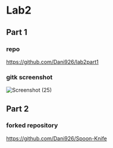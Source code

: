 # Lab2
## Part 1
### repo
https://github.com/Dani926/lab2part1

### gitk screenshot
![Screenshot (25)](https://user-images.githubusercontent.com/63828111/107302097-c9298e00-6a4a-11eb-887f-94f1e023aa62.png)

## Part 2
### forked repository
https://github.com/Dani926/Spoon-Knife


